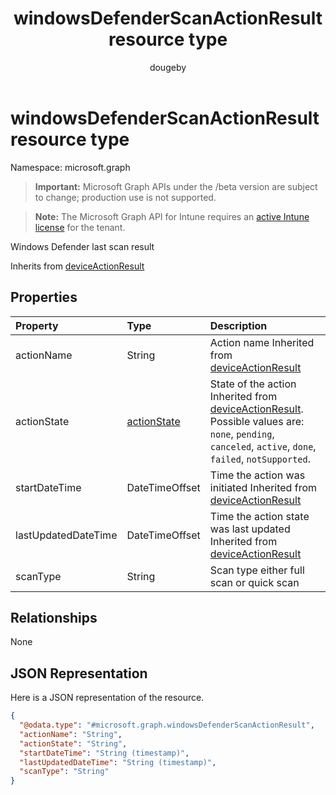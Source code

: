 ﻿---
title: "windowsDefenderScanActionResult resource type"
description: "Windows Defender last scan result"
author: "dougeby"
localization_priority: Normal
ms.prod: "intune"
doc_type: resourcePageType
---

# windowsDefenderScanActionResult resource type

Namespace: microsoft.graph

> **Important:** Microsoft Graph APIs under the /beta version are subject to change; production use is not supported.

> **Note:** The Microsoft Graph API for Intune requires an [active Intune license](https://go.microsoft.com/fwlink/?linkid=839381) for the tenant.

Windows Defender last scan result

Inherits from [deviceActionResult](../resources/intune-devices-deviceactionresult.md)

## Properties

| Property            | Type                                                     | Description                                                                                                                                                                                                 |
| :------------------ | :------------------------------------------------------- | :---------------------------------------------------------------------------------------------------------------------------------------------------------------------------------------------------------- |
| actionName          | String                                                   | Action name Inherited from [deviceActionResult](../resources/intune-devices-deviceactionresult.md)                                                                                                          |
| actionState         | [actionState](../resources/intune-shared-actionstate.md) | State of the action Inherited from [deviceActionResult](../resources/intune-devices-deviceactionresult.md). Possible values are: `none`, `pending`, `canceled`, `active`, `done`, `failed`, `notSupported`. |
| startDateTime       | DateTimeOffset                                           | Time the action was initiated Inherited from [deviceActionResult](../resources/intune-devices-deviceactionresult.md)                                                                                        |
| lastUpdatedDateTime | DateTimeOffset                                           | Time the action state was last updated Inherited from [deviceActionResult](../resources/intune-devices-deviceactionresult.md)                                                                               |
| scanType            | String                                                   | Scan type either full scan or quick scan                                                                                                                                                                    |

## Relationships

None

## JSON Representation

Here is a JSON representation of the resource.

<!-- {
  "blockType": "resource",
  "@odata.type": "microsoft.graph.windowsDefenderScanActionResult"
}
-->

```json
{
  "@odata.type": "#microsoft.graph.windowsDefenderScanActionResult",
  "actionName": "String",
  "actionState": "String",
  "startDateTime": "String (timestamp)",
  "lastUpdatedDateTime": "String (timestamp)",
  "scanType": "String"
}
```
